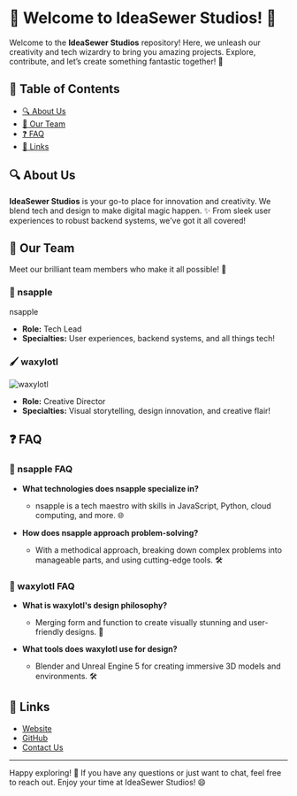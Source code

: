# 🎉 Welcome to IdeaSewer Studios! 🎉

Welcome to the **IdeaSewer Studios** repository! Here, we unleash our creativity and tech wizardry to bring you amazing projects. Explore, contribute, and let’s create something fantastic together! 🌟

## 📜 Table of Contents

- [🔍 About Us](#about-us)
- [👥 Our Team](#our-team)
- [❓ FAQ](#faq)
- [🔗 Links](#links)

## 🔍 About Us

**IdeaSewer Studios** is your go-to place for innovation and creativity. We blend tech and design to make digital magic happen. ✨ From sleek user experiences to robust backend systems, we’ve got it all covered!

## 👥 Our Team

Meet our brilliant team members who make it all possible! 🤝

### 🎩 nsapple

nsapple
- **Role:** Tech Lead
- **Specialties:** User experiences, backend systems, and all things tech!

### 🖌️ waxylotl

![waxylotl]([https://example.com/wxy.png](https://discord.com/channels/@me/1261365518200344749/1278530748122665031))
- **Role:** Creative Director
- **Specialties:** Visual storytelling, design innovation, and creative flair!

## ❓ FAQ

### 🤔 nsapple FAQ

- **What technologies does nsapple specialize in?**
  - nsapple is a tech maestro with skills in JavaScript, Python, cloud computing, and more. 🌐

- **How does nsapple approach problem-solving?**
  - With a methodical approach, breaking down complex problems into manageable parts, and using cutting-edge tools. 🛠️

### 🎨 waxylotl FAQ

- **What is waxylotl's design philosophy?**
  - Merging form and function to create visually stunning and user-friendly designs. 🎨

- **What tools does waxylotl use for design?**
  - Blender and Unreal Engine 5 for creating immersive 3D models and environments. 🛠️

## 🔗 Links

- [Website](https://nsapple.github.io/nsapple)
- [GitHub](https://github.com/nsapple)
- [Contact Us](mailto:contact@example.com)

---

Happy exploring! 🚀 If you have any questions or just want to chat, feel free to reach out. Enjoy your time at IdeaSewer Studios! 😄
